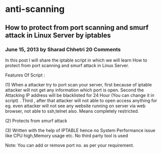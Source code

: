# anti-scanning

## How to protect from port scanning and smurf attack in Linux Server by iptables

### June 15, 2013 by Sharad Chhetri 20 Comments

In this post I will share the iptable script in which we will learn How to protect from port scanning and smurf attack in Linux Server.

Features Of Script :

(1) When a attacker try to port scan your server, first because of iptable attacker will not get any information which port is open. Second the Attacking IP address will be blacklisted for 24 Hour (You can change it in script) . Third , after that attacker will not able to open access anything for eg. even attacker will not see any website running on server via web browser, not able to ssh,telnet also. Means completely restricted.

(2) Protects from smurf attack

(3) Written with the help of IPTABLE hence no System Performance issue like CPU high,Memory usage etc. No third party tool is used

Note: You can add or remove port no. as per your requirement.
